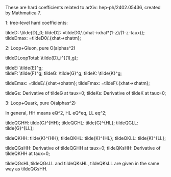 These are hard coefficients related to arXiv: hep-ph/2402.05436, created by Mathmatica 7. 

1: tree-level hard coefficients: 

tildeD: \tilde{D}_0;
tildeD2: =tildeD0/.{xhat->xhat*(1-z)/(1-z-taux)};
tildeDmax: =tildeD0/.{xhat->xhatm}; 

2: Loop+Gluon, pure O(alphas^2)

tildeDLoopTotal: \tilde{D}_i^{(1),g};

tildeE: \tilde{E}^g;      
tildeF: \tilde{F}^g;
tildeG: \tilde{G}^g;
tildeK: \tilde{K}^g;

tildeEmax: =tildeE/.{xhat->xhatm};
tildeFmax: =tildeF/.{xhat->xhatm};

tildeGs: Derivative of tildeG at taux=0;
tildeKs: Derivative of tildeK at taux=0;

3: Loop+Quark, pure O(alphas^2)

In general, HH means eQ^2, HL eQ*eq, LL eq^2;

tildeQGHH: tilde{G}^{HH};
tildeQGHL: tilde{G}^{HL};
tildeQGLL: tilde{G}^{LL};

tildeQKHH: tilde{K}^{HH};
tildeQKHL: tilde{K}^{HL};
tildeQKLL: tilde{K}^{LL};

tildeQGsHH: Derivative of tildeQGHH at taux=0;
tildeQKsHH: Derivative of tildeQKHH at taux=0;

tildeQGsHL,tildeQGsLL and tildeQKsHL, tildeQKsLL are given in the same way as tildeQGsHH. 
